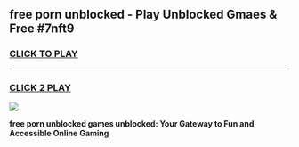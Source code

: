 
## free porn unblocked - Play Unblocked Gmaes & Free #7nft9
<h3>
<a href="https://news.freeplayer.one?title=free_porn_unblocked&ref=26F">CLICK TO PLAY</a></h3>
<hr>

<h3>
<a href="https://news.freeplayer.one?title=free_porn_unblocked&ref=26F">CLICK 2 PLAY</a>
  
</h3>

<a href="https://news.freeplayer.one?title=free_porn_unblocked&ref=26F/"><img src="https://clearcache.store/games.png"></a>


**free porn unblocked games unblocked: Your Gateway to Fun and Accessible Online Gaming**
